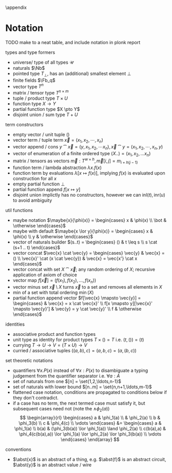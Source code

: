 
\appendix

# Notation

TODO make to a neat table, and include notation in plonk report

types and type formers

- universe/ type of all types $\mathcal{U}$
- naturals $\Nb$
- pointed type $T_\bot$, has an (additional) smallest element $\bot$
- finite fields $\Fb_q$
- vector type $T^n$
- matrix / tensor type $T^{n \times m}$
- tuple / product type $T \times U$
- function type $X \to Y$
- partial function type $X \pto Y$
- disjoint union / sum type $T + U$

term constructors

- empty vector / unit tuple $()$
- vector term / tuple term $\vec{x} = (x_1, x_2, \cdots , x_n)$
- vector append / cons $y \cat \vec{x} = (y, x_1, x_2, \cdots x_n), \vec{x} \cat y = (x_1, x_2, \cdots, x_n, y)$
- vector of enumeration of a finite ordered type $(X..) = (x_1, x_2, \ldots x_n)$
- matrix / tensors as vectors $\vec{m}: T^{w \times h}, \vec{m}[i,j] = m_{i + h(j-1)}$
- function term / lambda abstraction $\lambda x. f(x)$
- function term by evaluations $\lambda[x \mapsto f(x)]$, implying $f(x)$ is evaluated upon construction for all $x$
- empty partial function $\bot$
- partial function append $f[x \mapsto y]$
- disjoint union implictly has no constructors, however we can $\text{inl}(t), \text{inr}(u)$ to avoid ambiguity

util functions

- maybe notation $\maybe{x}{\phi(x)} = \begin{cases} x & \phi(x) \\ \bot & \otherwise \end{cases}$
- maybe with default $\maybe{x \lor y}{\phi(x)} = \begin{cases} x & \phi(x) \\ y & \otherwise \end{cases}$
- vector of naturals builder $(s..t) = \begin{cases} () & t \leq s \\ s \cat (s+1 .. t) \end{cases}$
- vector concat $\vec{x} \cat \vec{y} = \begin{cases} \vec{y} & \vec{x} = () \\ \vec{x}' \cat (x \cat \vec{y}) & \vec{x} = \vec{x'} \cat x \end{cases}$
- vector concat with set $X \cat \vec{x}$; any random ordering of $X$; recursive application of axiom of choice
- vector map $f[\vec{x}] = (f(x_1), f(x_2), \ldots, f(x_n))$
- vector minus set $\vec{x} \setminus X$ turns $\vec{x}$ to a set and removes all elements in $X$
- min of a set with total ordering $\min(X)$
- partial function append vector $f[\vec{x} \mapsto \vec{y}] = \begin{cases} & \vec{x} = x \cat \vec{x}' \\ f[x \mapsto y][\vec{x}' \mapsto \vec{y}'] & \vec{y} = y \cat \vec{y}' \\ f & \otherwise \end{cases}$

identities

- associative product and function types
- unit type as identity for product types $T \times () = T$ i.e. $(t,()) = (t)$
- currying $T \to U \to V = (T \times U) \to V$
- curried / associative tuples $((a,b),c) = (a,b,c) = (a,(b,c))$

set theoretic notations

- quantifiers $\forall x. P(x)$ instead of $\forall x: P(x)$ to disambiguate a typing judgement from the quantifier separator i.e. $\forall a:A$
- set of naturals from one $[n] = \set{1,2,\ldots,n-1}$
- set of naturals with lower bound $[n..m] = \set{n,n+1,\ldots,m-1}$
- flattened case notation, conditions are propagated to conditions below if they don't contradict.
- if a case has no term, the next termed case must satisfy it, but subsequent cases need not (note the $\land \phi_2(a))$
$$
\begin{array}{rl}
\begin{cases}
a & \phi_1(a) \\
 & \phi_2(a) \\
b & \phi_3(b) \\
c & \phi_4(c) \\
\vdots
\end{cases} &=
\begin{cases}
a & \phi_1(a) \\
b(a) & (\phi_3(b(a)) \lor \phi_1(a)) \land \phi_2(a) \\
c(b(a),a) & \phi_4(c(b(a),a)) \lor \phi_1(a) \lor \phi_2(a) \lor \phi_3(b(a)) \\
\vdots
\end{cases}
\end{array}
$$

conventions

- $\abst{x}$ is an abstract of a thing, e.g. $\abst{f}$ is an abstract circuit, $\abst{y}$ is an abstract value / wire


